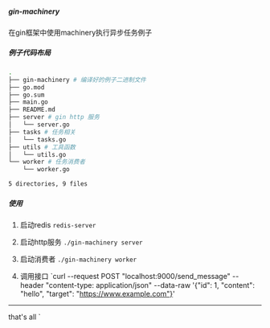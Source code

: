 ##### gin-machinery
在gin框架中使用machinery执行异步任务例子

##### 例子代码布局
```bash
.
├── gin-machinery # 编译好的例子二进制文件
├── go.mod
├── go.sum
├── main.go
├── README.md
├── server # gin http 服务
│   └── server.go
├── tasks # 任务相关
│   └── tasks.go
├── utils # 工具函数
│   └── utils.go
└── worker # 任务消费者
    └── worker.go

5 directories, 9 files

```

##### 使用
1. 启动redis
`redis-server`

2. 启动http服务
`./gin-machinery server`

3. 启动消费者
`./gin-machinery worker`

4. 调用接口
`curl --request POST "localhost:9000/send_message" --header "content-type: application/json" --data-raw '{"id": 1, "content": "hello", "target": "https://www.example.com"}'



---
that's all
`
